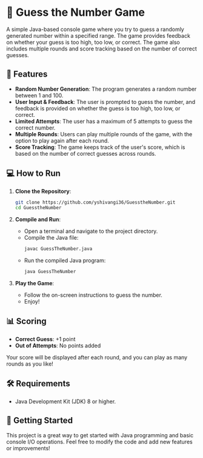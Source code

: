 

# 🎲 Guess the Number Game

A simple Java-based console game where you try to guess a randomly generated number within a specified range. The game provides feedback on whether your guess is too high, too low, or correct. The game also includes multiple rounds and score tracking based on the number of correct guesses.

## 📜 Features

- **Random Number Generation**: The program generates a random number between 1 and 100.
- **User Input & Feedback**: The user is prompted to guess the number, and feedback is provided on whether the guess is too high, too low, or correct.
- **Limited Attempts**: The user has a maximum of 5 attempts to guess the correct number.
- **Multiple Rounds**: Users can play multiple rounds of the game, with the option to play again after each round.
- **Score Tracking**: The game keeps track of the user's score, which is based on the number of correct guesses across rounds.

## 💻 How to Run

1. **Clone the Repository**:
   ```bash
   git clone https://github.com/yshivangi36/GuesstheNumber.git
   cd GuesstheNumber
   ```

2. **Compile and Run**:
   - Open a terminal and navigate to the project directory.
   - Compile the Java file:
     ```bash
     javac GuessTheNumber.java
     ```
   - Run the compiled Java program:
     ```bash
     java GuessTheNumber
     ```

3. **Play the Game**:
   - Follow the on-screen instructions to guess the number.
   - Enjoy!

## 📊 Scoring

- **Correct Guess**: +1 point
- **Out of Attempts**: No points added

Your score will be displayed after each round, and you can play as many rounds as you like!

## 🛠️ Requirements

- Java Development Kit (JDK) 8 or higher.

## 🚀 Getting Started

This project is a great way to get started with Java programming and basic console I/O operations. Feel free to modify the code and add new features or improvements!


